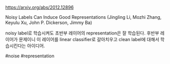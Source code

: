 https://arxiv.org/abs/2012.12896

Noisy Labels Can Induce Good Representations (Jingling Li, Mozhi Zhang, Keyulu Xu, John P. Dickerson, Jimmy Ba)

noisy label로 학습시켜도 초반부 레이어의 representation은 잘 학습된다. 후반부 레이어가 문제이니 이 레이어를 linear classifier로 갈아치우고 clean label에 대해서 학습시킨다는 아이디어.

#noise #representation